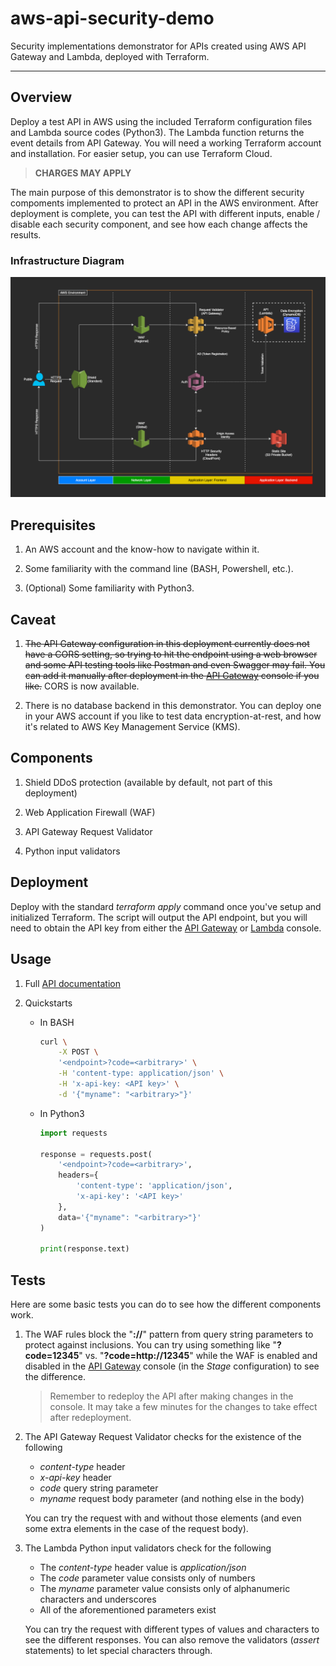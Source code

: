# aws-api-security-demo

Security implementations demonstrator for APIs created using AWS API Gateway and Lambda, deployed with Terraform.

---

## Overview

Deploy a test API in AWS using the included Terraform configuration files and Lambda source codes (Python3). The Lambda function returns the event details from API Gateway. You will need a working Terraform account and installation. For easier setup, you can use Terraform Cloud.

> **CHARGES MAY APPLY**

The main purpose of this demonstrator is to show the different security compoments implemented to protect an API in the AWS environment. After deployment is complete, you can test the API with different inputs, enable / disable each security component, and see how each change affects the results.

### Infrastructure Diagram

![Infrastructure diagram](img/app_security.png)

## Prerequisites

1. An AWS account and the know-how to navigate within it.

2. Some familiarity with the command line (BASH, Powershell, etc.).

3. (Optional) Some familiarity with Python3.

## Caveat

1. ~~The API Gateway configuration in this deployment currently does not have a CORS setting, so trying to hit the endpoint using a web browser and some API testing tools like Postman and even Swagger may fail. You can add it manually after deployment in the [API Gateway](https://console.aws.amazon.com/apigateway/) console if you like.~~ CORS is now available.

2. There is no database backend in this demonstrator. You can deploy one in your AWS account if you like to test data encryption-at-rest, and how it's related to AWS Key Management Service (KMS).

## Components

1. Shield DDoS protection (available by default, not part of this deployment)

2. Web Application Firewall (WAF)

3. API Gateway Request Validator

4. Python input validators

## Deployment

Deploy with the standard *terraform apply* command once you've setup and initialized Terraform. The script will output the API endpoint, but you will need to obtain the API key from either the [API Gateway](https://console.aws.amazon.com/apigateway/) or [Lambda](https://console.aws.amazon.com/lambda/) console.

## Usage

1. Full [API documentation](https://www.warpedlenses.com/swagger/security.html)

2. Quickstarts

    - In BASH

        ```bash
        curl \
            -X POST \
            '<endpoint>?code=<arbitrary>' \
            -H 'content-type: application/json' \
            -H 'x-api-key: <API key>' \
            -d '{"myname": "<arbitrary>"}'
        ```

    - In Python3

        ```python
        import requests

        response = requests.post(
            '<endpoint>?code=<arbitrary>',
            headers={
                'content-type': 'application/json',
                'x-api-key': '<API key>'
            },
            data='{"myname": "<arbitrary>"}'
        )

        print(response.text)
        ```

## Tests

Here are some basic tests you can do to see how the different components work.

1. The WAF rules block the "**://**" pattern from query string parameters to protect against inclusions. You can try using something like "**?code=12345**" vs. "**?code=http://12345**" while the WAF is enabled and disabled in the [API Gateway](https://console.aws.amazon.com/apigateway/) console (in the *Stage* configuration) to see the difference.

    > Remember to redeploy the API after making changes in the console. It may take a few minutes for the changes to take effect after redeployment.

2. The API Gateway Request Validator checks for the existence of the following

    - *content-type* header
    - *x-api-key* header
    - *code* query string parameter
    - *myname* request body parameter (and nothing else in the body)

    You can try the request with and without those elements (and even some extra elements in the case of the request body).

3. The Lambda Python input validators check for the following

    - The *content-type* header value is *application/json*
    - The *code* parameter value consists only of numbers
    - The *myname* parameter value consists only of alphanumeric characters and underscores
    - All of the aforementioned parameters exist

    You can try the request with different types of values and characters to see the different responses. You can also remove the validators (*assert* statements) to let special characters through.

